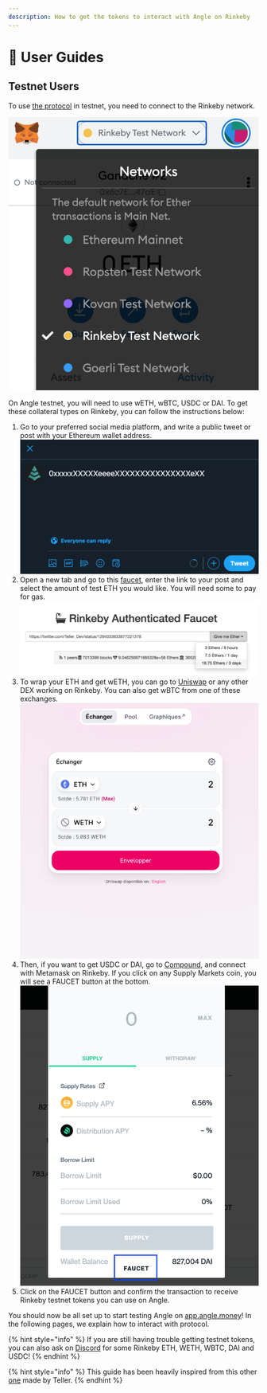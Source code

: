 ```yaml
---
description: How to get the tokens to interact with Angle on Rinkeby
---
```


# 📔 User Guides

## Testnet Users

To use [the protocol](https://app.angle.money) in testnet, you need to connect to the Rinkeby network.

![Metamask Rinkeby](../../.gitbook/assets/metamask-rinkeby-userguide.jpg)

On Angle testnet, you will need to use wETH, wBTC, USDC or DAI. To get these collateral types on Rinkeby, you can follow the instructions below:

1. Go to your preferred social media platform, and write a public tweet or post with your Ethereum wallet address.
![Ethereum Address Tweet](../../.gitbook/assets/tweet-address-userguide.png)
2. Open a new tab and go to this [faucet](https://faucet.rinkeby.io/), enter the link to your post and select the amount of test ETH you would like. You will need some to pay for gas.
![Faucet](../../.gitbook/assets/rinkeby-ethfaucet-userguide.png)
3. To wrap your ETH and get wETH, you can go to [Uniswap](https://app.uniswap.org) or any other DEX working on Rinkeby. You can also get wBTC from one of these exchanges.
![Uniswap](../../.gitbook/assets/uniswap-weth.png)
4. Then, if you want to get USDC or DAI, go to [Compound](https://app.compound.finance/), and connect with Metamask on Rinkeby. If you click on any Supply Markets coin, you will see a FAUCET button at the bottom.
![Compound Faucet](../../.gitbook/assets/compound-daifaucet-userguide.png)
5. Click on the FAUCET button and confirm the transaction to receive Rinkeby testnet tokens you can use on Angle.

You should now be all set up to start testing Angle on [app.angle.money](https://app.angle.money)! In the following pages, we explain how to interact with protocol.

{% hint style="info" %}
If you are still having trouble getting testnet tokens, you can also ask on [Discord](https://discord.gg/xvQr7q7BHn) for some Rinkeby ETH, WETH, WBTC, DAI and USDC!
{% endhint %}

{% hint style="info" %}
This guide has been heavily inspired from this other [one](https://teller.gitbook.io/teller-1/testing-guide/getting-testnet-tokens-rinkeby) made by Teller.
{% endhint %}
